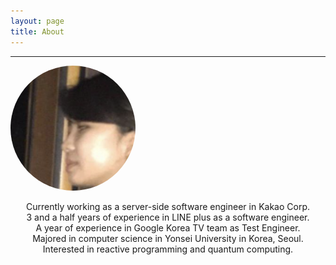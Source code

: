 ```yaml
---
layout: page
title: About
---
```


<hr>
<div class="page">
	<img src="/images/my-photo.png" style=" border-radius: 50%; width:200px; height:200px;" />
	<br>
	<div style="text-align: center;">
<p> Currently working as a server-side software engineer in Kakao Corp. <br>
3 and a half years of experience in LINE plus as a software engineer. <br>
A year of experience in Google Korea TV team as Test Engineer. <br>
Majored in computer science in Yonsei University in Korea, Seoul. <br>
Interested in reactive programming and quantum computing. <br>
</p>
</div>
</div>

<p class="social-icons">
   <a href="mailto:sookyungpark.skylar@gmail.com"><i class="fas fa-envelope fa-2x"></i></a>
   <a href="https://www.linkedin.com/in/sookyung-park-8414b9131/"><i class="fab fa-linkedin-in fa-2x"></i></a>
   <a href="https://github.com/sookyungpark"><i class="fab fa-github fa-2x"></i></a>
</p>
